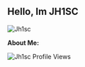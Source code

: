 ## Hello, Im JH1SC


<img src="https://github-profile-trophy.vercel.app/?username=Jh1sc&theme=onedark&margin-w=15&margin-h=15&column=7&v=2" alt="Jh1sc" />


**About Me:**

<p align="left"> <img src="https://komarev.com/ghpvc/?username=Jh1sc&label=Profile%20views&color=0e75b6&style=flat" alt="Jh1sc Profile Views" /> </p>
